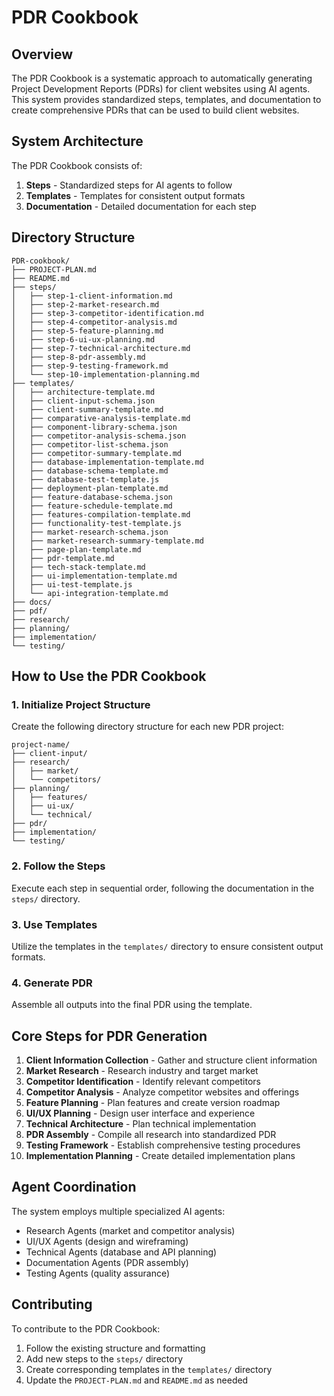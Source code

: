 # PDR Cookbook

## Overview
The PDR Cookbook is a systematic approach to automatically generating Project Development Reports (PDRs) for client websites using AI agents. This system provides standardized steps, templates, and documentation to create comprehensive PDRs that can be used to build client websites.

## System Architecture
The PDR Cookbook consists of:
1. **Steps** - Standardized steps for AI agents to follow
2. **Templates** - Templates for consistent output formats
3. **Documentation** - Detailed documentation for each step

## Directory Structure
```
PDR-cookbook/
├── PROJECT-PLAN.md
├── README.md
├── steps/
│   ├── step-1-client-information.md
│   ├── step-2-market-research.md
│   ├── step-3-competitor-identification.md
│   ├── step-4-competitor-analysis.md
│   ├── step-5-feature-planning.md
│   ├── step-6-ui-ux-planning.md
│   ├── step-7-technical-architecture.md
│   ├── step-8-pdr-assembly.md
│   ├── step-9-testing-framework.md
│   └── step-10-implementation-planning.md
├── templates/
│   ├── architecture-template.md
│   ├── client-input-schema.json
│   ├── client-summary-template.md
│   ├── comparative-analysis-template.md
│   ├── component-library-schema.json
│   ├── competitor-analysis-schema.json
│   ├── competitor-list-schema.json
│   ├── competitor-summary-template.md
│   ├── database-implementation-template.md
│   ├── database-schema-template.md
│   ├── database-test-template.js
│   ├── deployment-plan-template.md
│   ├── feature-database-schema.json
│   ├── feature-schedule-template.md
│   ├── features-compilation-template.md
│   ├── functionality-test-template.js
│   ├── market-research-schema.json
│   ├── market-research-summary-template.md
│   ├── page-plan-template.md
│   ├── pdr-template.md
│   ├── tech-stack-template.md
│   ├── ui-implementation-template.md
│   ├── ui-test-template.js
│   └── api-integration-template.md
├── docs/
├── pdf/
├── research/
├── planning/
├── implementation/
└── testing/
```

## How to Use the PDR Cookbook

### 1. Initialize Project Structure
Create the following directory structure for each new PDR project:
```
project-name/
├── client-input/
├── research/
│   ├── market/
│   └── competitors/
├── planning/
│   ├── features/
│   ├── ui-ux/
│   └── technical/
├── pdr/
├── implementation/
└── testing/
```

### 2. Follow the Steps
Execute each step in sequential order, following the documentation in the `steps/` directory.

### 3. Use Templates
Utilize the templates in the `templates/` directory to ensure consistent output formats.

### 4. Generate PDR
Assemble all outputs into the final PDR using the template.

## Core Steps for PDR Generation

1. **Client Information Collection** - Gather and structure client information
2. **Market Research** - Research industry and target market
3. **Competitor Identification** - Identify relevant competitors
4. **Competitor Analysis** - Analyze competitor websites and offerings
5. **Feature Planning** - Plan features and create version roadmap
6. **UI/UX Planning** - Design user interface and experience
7. **Technical Architecture** - Plan technical implementation
8. **PDR Assembly** - Compile all research into standardized PDR
9. **Testing Framework** - Establish comprehensive testing procedures
10. **Implementation Planning** - Create detailed implementation plans

## Agent Coordination
The system employs multiple specialized AI agents:
- Research Agents (market and competitor analysis)
- UI/UX Agents (design and wireframing)
- Technical Agents (database and API planning)
- Documentation Agents (PDR assembly)
- Testing Agents (quality assurance)

## Contributing
To contribute to the PDR Cookbook:
1. Follow the existing structure and formatting
2. Add new steps to the `steps/` directory
3. Create corresponding templates in the `templates/` directory
4. Update the `PROJECT-PLAN.md` and `README.md` as needed